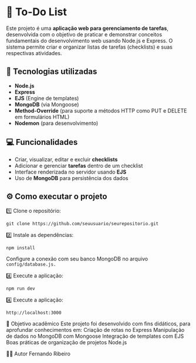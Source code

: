 # 📝 To-Do List

Este projeto é uma **aplicação web para gerenciamento de tarefas**, desenvolvida com o objetivo de praticar e demonstrar conceitos fundamentais do desenvolvimento web usando Node.js e Express. O sistema permite criar e organizar listas de tarefas (checklists) e suas respectivas atividades.

## 🚀 Tecnologias utilizadas

- **Node.js**
- **Express**
- **EJS** (Engine de templates)
- **MongoDB** (via Mongoose)
- **Method-Override** (para suporte a métodos HTTP como PUT e DELETE em formulários HTML)
- **Nodemon** (para desenvolvimento)

## 💻 Funcionalidades

- Criar, visualizar, editar e excluir **checklists**
- Adicionar e gerenciar **tarefas** dentro de um checklist
- Interface renderizada no servidor usando **EJS**
- Uso de **MongoDB** para persistência dos dados

## ⚙ Como executar o projeto

1️⃣ Clone o repositório:
```
git clone https://github.com/seuusuario/seurepositorio.git
```
2️⃣ Instale as dependências:
```
npm install
```
Configure a conexão com seu banco MongoDB no arquivo ``` config/database.js.```

4️⃣ Execute a aplicação:
```
npm run dev
```
4️⃣ Execute a aplicação:
```
http://localhost:3000
```
📌 Objetivo acadêmico
Este projeto foi desenvolvido com fins didáticos, para aprofundar conhecimentos em:
Criação de rotas no Express
Manipulação de dados no MongoDB com Mongoose
Integração de templates com EJS
Boas práticas de organização de projetos Node.js

👨‍💻 Autor
Fernando Ribeiro
